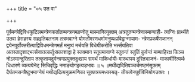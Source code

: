 +++
title = "०५ उत वा"

+++

पूर्वमन्त्रेद्विविधकुटिलमन्त्रेणकर्तातन्मन्त्रणम्प्राप्नोतु मास्मानित्युक्तम् अत्रतुतन्मन्त्रेणास्मान्पाही- त्यग्निः प्रार्थ्यते उतवा हेसहस्य सहइतिबलनाम तत्रभवाग्ने योमर्तोमरणधर्मामनुष्यःप्रविद्वान्मायाम- न्त्रेणप्रकर्षेणजानन् द्वयेनपूर्वोक्तरीत्याद्विविधमन्त्रेणमर्तं मनुष्यं मर्चयति विधेयीकरोति भर्त्सयतिवा अतस्तादृशाद्भर्त्सनात्तत्कर्तुःसकाशाद्वा हे स्तवमान स्तूयमानाग्ने स्तुवन्तं स्तुतिं कुर्वन्तं माम्पाहिरक्ष किञ्च नोऽस्मान्दुरिताय तत्कृतायदुर्मन्त्रणप्रयुक्तदुःखाय समर्थं माकिर्धायीः मास्थापय दुरितभाजनं- माकार्षीरित्यर्थः धिधारणे व्यत्ययेनेट् सिचिवृद्धिः नमाङ्योगइत्यडभावः ॥ ५ ॥मथीद्यदितिपञ्चर्चमष्टमंसूक्तम् दैर्घतमसन्त्रैष्टुभमाग्नेयं मथीद्यदित्यनुक्रमणिका सूक्तत्रयमध्यस्यतृ- तीयत्वेनपूर्वंविनियोगउक्तः ।